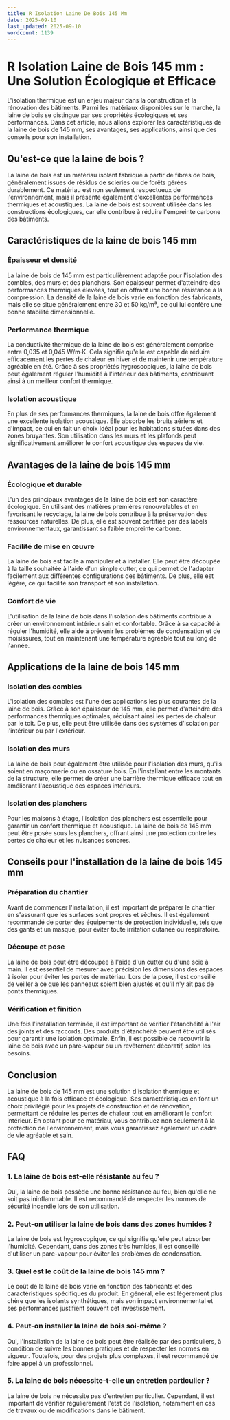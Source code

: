 ```yaml
---
title: R Isolation Laine De Bois 145 Mm
date: 2025-09-10
last_updated: 2025-09-10
wordcount: 1139
---
```


# R Isolation Laine de Bois 145 mm : Une Solution Écologique et Efficace

L'isolation thermique est un enjeu majeur dans la construction et la rénovation des bâtiments. Parmi les matériaux disponibles sur le marché, la laine de bois se distingue par ses propriétés écologiques et ses performances. Dans cet article, nous allons explorer les caractéristiques de la laine de bois de 145 mm, ses avantages, ses applications, ainsi que des conseils pour son installation.

## Qu'est-ce que la laine de bois ?

La laine de bois est un matériau isolant fabriqué à partir de fibres de bois, généralement issues de résidus de scieries ou de forêts gérées durablement. Ce matériau est non seulement respectueux de l'environnement, mais il présente également d'excellentes performances thermiques et acoustiques. La laine de bois est souvent utilisée dans les constructions écologiques, car elle contribue à réduire l'empreinte carbone des bâtiments.

## Caractéristiques de la laine de bois 145 mm

### Épaisseur et densité

La laine de bois de 145 mm est particulièrement adaptée pour l'isolation des combles, des murs et des planchers. Son épaisseur permet d'atteindre des performances thermiques élevées, tout en offrant une bonne résistance à la compression. La densité de la laine de bois varie en fonction des fabricants, mais elle se situe généralement entre 30 et 50 kg/m³, ce qui lui confère une bonne stabilité dimensionnelle.

### Performance thermique

La conductivité thermique de la laine de bois est généralement comprise entre 0,035 et 0,045 W/m·K. Cela signifie qu'elle est capable de réduire efficacement les pertes de chaleur en hiver et de maintenir une température agréable en été. Grâce à ses propriétés hygroscopiques, la laine de bois peut également réguler l'humidité à l'intérieur des bâtiments, contribuant ainsi à un meilleur confort thermique.

### Isolation acoustique

En plus de ses performances thermiques, la laine de bois offre également une excellente isolation acoustique. Elle absorbe les bruits aériens et d'impact, ce qui en fait un choix idéal pour les habitations situées dans des zones bruyantes. Son utilisation dans les murs et les plafonds peut significativement améliorer le confort acoustique des espaces de vie.

## Avantages de la laine de bois 145 mm

### Écologique et durable

L'un des principaux avantages de la laine de bois est son caractère écologique. En utilisant des matières premières renouvelables et en favorisant le recyclage, la laine de bois contribue à la préservation des ressources naturelles. De plus, elle est souvent certifiée par des labels environnementaux, garantissant sa faible empreinte carbone.

### Facilité de mise en œuvre

La laine de bois est facile à manipuler et à installer. Elle peut être découpée à la taille souhaitée à l'aide d'un simple cutter, ce qui permet de l'adapter facilement aux différentes configurations des bâtiments. De plus, elle est légère, ce qui facilite son transport et son installation.

### Confort de vie

L'utilisation de la laine de bois dans l'isolation des bâtiments contribue à créer un environnement intérieur sain et confortable. Grâce à sa capacité à réguler l'humidité, elle aide à prévenir les problèmes de condensation et de moisissures, tout en maintenant une température agréable tout au long de l'année.

## Applications de la laine de bois 145 mm

### Isolation des combles

L'isolation des combles est l'une des applications les plus courantes de la laine de bois. Grâce à son épaisseur de 145 mm, elle permet d'atteindre des performances thermiques optimales, réduisant ainsi les pertes de chaleur par le toit. De plus, elle peut être utilisée dans des systèmes d'isolation par l'intérieur ou par l'extérieur.

### Isolation des murs

La laine de bois peut également être utilisée pour l'isolation des murs, qu'ils soient en maçonnerie ou en ossature bois. En l'installant entre les montants de la structure, elle permet de créer une barrière thermique efficace tout en améliorant l'acoustique des espaces intérieurs.

### Isolation des planchers

Pour les maisons à étage, l'isolation des planchers est essentielle pour garantir un confort thermique et acoustique. La laine de bois de 145 mm peut être posée sous les planchers, offrant ainsi une protection contre les pertes de chaleur et les nuisances sonores.

## Conseils pour l'installation de la laine de bois 145 mm

### Préparation du chantier

Avant de commencer l'installation, il est important de préparer le chantier en s'assurant que les surfaces sont propres et sèches. Il est également recommandé de porter des équipements de protection individuelle, tels que des gants et un masque, pour éviter toute irritation cutanée ou respiratoire.

### Découpe et pose

La laine de bois peut être découpée à l'aide d'un cutter ou d'une scie à main. Il est essentiel de mesurer avec précision les dimensions des espaces à isoler pour éviter les pertes de matériau. Lors de la pose, il est conseillé de veiller à ce que les panneaux soient bien ajustés et qu'il n'y ait pas de ponts thermiques.

### Vérification et finition

Une fois l'installation terminée, il est important de vérifier l'étanchéité à l'air des joints et des raccords. Des produits d'étanchéité peuvent être utilisés pour garantir une isolation optimale. Enfin, il est possible de recouvrir la laine de bois avec un pare-vapeur ou un revêtement décoratif, selon les besoins.

## Conclusion

La laine de bois de 145 mm est une solution d'isolation thermique et acoustique à la fois efficace et écologique. Ses caractéristiques en font un choix privilégié pour les projets de construction et de rénovation, permettant de réduire les pertes de chaleur tout en améliorant le confort intérieur. En optant pour ce matériau, vous contribuez non seulement à la protection de l'environnement, mais vous garantissez également un cadre de vie agréable et sain.

## FAQ

### 1. La laine de bois est-elle résistante au feu ?

Oui, la laine de bois possède une bonne résistance au feu, bien qu'elle ne soit pas ininflammable. Il est recommandé de respecter les normes de sécurité incendie lors de son utilisation.

### 2. Peut-on utiliser la laine de bois dans des zones humides ?

La laine de bois est hygroscopique, ce qui signifie qu'elle peut absorber l'humidité. Cependant, dans des zones très humides, il est conseillé d'utiliser un pare-vapeur pour éviter les problèmes de condensation.

### 3. Quel est le coût de la laine de bois 145 mm ?

Le coût de la laine de bois varie en fonction des fabricants et des caractéristiques spécifiques du produit. En général, elle est légèrement plus chère que les isolants synthétiques, mais son impact environnemental et ses performances justifient souvent cet investissement.

### 4. Peut-on installer la laine de bois soi-même ?

Oui, l'installation de la laine de bois peut être réalisée par des particuliers, à condition de suivre les bonnes pratiques et de respecter les normes en vigueur. Toutefois, pour des projets plus complexes, il est recommandé de faire appel à un professionnel.

### 5. La laine de bois nécessite-t-elle un entretien particulier ?

La laine de bois ne nécessite pas d'entretien particulier. Cependant, il est important de vérifier régulièrement l'état de l'isolation, notamment en cas de travaux ou de modifications dans le bâtiment.
